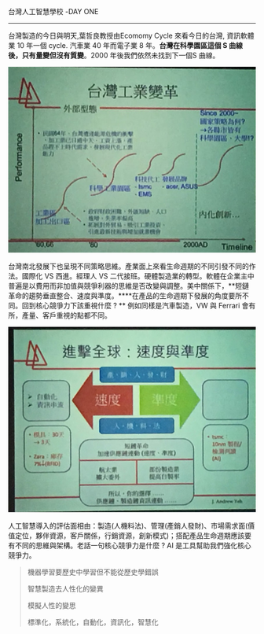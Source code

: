 台灣人工智慧學校 -DAY ONE

***

台灣製造的今日與明天,葉哲良教授由Ecomomy Cycle 來看今日的台灣, 資訊軟體業 10 年一個 cycle. 汽車業 40 年而電子業 8 年。**台灣在科學園區這個 S 曲線後，只有量變但沒有質變**。2000 年後我們依然未找到下一個S 曲線。

![](../img/IndChange.JPG)

台灣南北發展下也呈現不同策略思維。產業面上來看生命週期的不同引發不同的作法。國際化 VS 西進。經理人 VS 二代接班。硬體製造業的轉型。軟體在企業主中普遍是以費用而非加值與競爭利器的思維是否改變與調整。美中關係下，**短鏈革命的趨勢垂直整合、速度與準度。****在產品的生命週期下發展的角度要所不同。回到核心競爭力下該重視什麼 ? ** 例如同樣是汽車製造，VW 與 Ferrari 會有所，產量、客戶重視的點都不同。

![短鏈革命趨勢](../img/shortchain.JPG)

人工智慧導入的評估面相由：製造(人機料法)、管理(產銷人發財)、市場需求面(價值定位，夥伴資源，客戶關係，行銷資源，創新模式)；搭配產品生命週期應該要有不同的思維與架構。老話一句核心競爭力是什麼 ? AI 是工具幫助我們強化核心競爭力。

> 機器學習要歷史中學習但不能從歷史學錯誤
>
> 智慧製造去人性化的變異
>
> 模擬人性的變思
>
> 標準化，系統化，自動化，資訊化，智慧化


